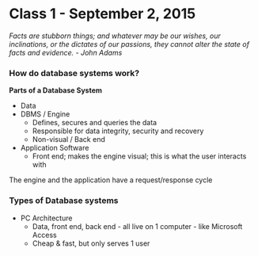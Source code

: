# Class 1 - September 2, 2015

_Facts are stubborn things; and whatever may be our wishes, our inclinations, or the dictates of our passions, they cannot alter the state of facts and evidence. - John Adams_

### How do database systems work?

**Parts of a Database System**
* Data
* DBMS / Engine
    - Defines, secures and queries the data
    - Responsible for data integrity, security and recovery
    - Non-visual / Back end
* Application Software
    - Front end; makes the engine visual; this is what the user interacts with

The engine and the application have a request/response cycle

### Types of Database systems
* PC Architecture
    - Data, front end, back end - all live on 1 computer - like Microsoft Access
    - Cheap & fast, but only serves 1 user



